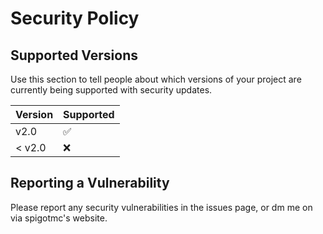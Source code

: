 # Security Policy

## Supported Versions

Use this section to tell people about which versions of your project are
currently being supported with security updates.

| Version  | Supported          |
| -------  | ------------------ |
| v2.0     | :white_check_mark: |
| < v2.0   | :x:                |

## Reporting a Vulnerability

Please report any security vulnerabilities in the issues page, or dm me on via spigotmc's website.
